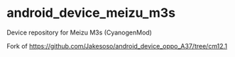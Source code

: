# android_device_meizu_m3s
Device repository for Meizu M3s (CyanogenMod)

Fork of https://github.com/Jakesoso/android_device_oppo_A37/tree/cm12.1
